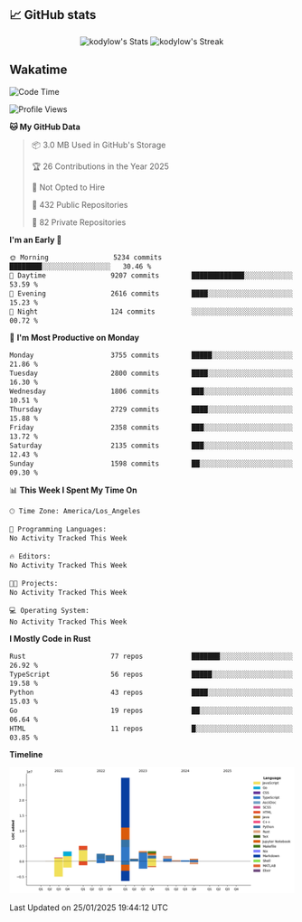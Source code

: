 ## 📈 GitHub stats
<!--START_SECTION:github-->
<div class="badges-githubstats">
  <p align="center">
    <img src="https://github-readme-stats.vercel.app/api?username=kodylow&theme=tokyonight&show_icons=true&hide_border=true&count_private=true" alt="kodylow's Stats" height="165">
    <img src="https://github-readme-streak-stats.herokuapp.com/?user=kodylow&theme=tokyonight&hide_border=true" alt="kodylow's Streak" height="165">
  </p>
</div>
<!--END_SECTION:github-->

## Wakatime 
<!--START_SECTION:waka-->
![Code Time](http://img.shields.io/badge/Code%20Time-1%2C292%20hrs%2052%20mins-blue)

![Profile Views](http://img.shields.io/badge/Profile%20Views-1-blue)

**🐱 My GitHub Data** 

> 📦 3.0 MB Used in GitHub's Storage 
 > 
> 🏆 26 Contributions in the Year 2025
 > 
> 🚫 Not Opted to Hire
 > 
> 📜 432 Public Repositories 
 > 
> 🔑 82 Private Repositories 
 > 
**I'm an Early 🐤** 

```text
🌞 Morning                5234 commits        ████████░░░░░░░░░░░░░░░░░   30.46 % 
🌆 Daytime                9207 commits        █████████████░░░░░░░░░░░░   53.59 % 
🌃 Evening                2616 commits        ████░░░░░░░░░░░░░░░░░░░░░   15.23 % 
🌙 Night                  124 commits         ░░░░░░░░░░░░░░░░░░░░░░░░░   00.72 % 
```
📅 **I'm Most Productive on Monday** 

```text
Monday                   3755 commits        █████░░░░░░░░░░░░░░░░░░░░   21.86 % 
Tuesday                  2800 commits        ████░░░░░░░░░░░░░░░░░░░░░   16.30 % 
Wednesday                1806 commits        ███░░░░░░░░░░░░░░░░░░░░░░   10.51 % 
Thursday                 2729 commits        ████░░░░░░░░░░░░░░░░░░░░░   15.88 % 
Friday                   2358 commits        ███░░░░░░░░░░░░░░░░░░░░░░   13.72 % 
Saturday                 2135 commits        ███░░░░░░░░░░░░░░░░░░░░░░   12.43 % 
Sunday                   1598 commits        ██░░░░░░░░░░░░░░░░░░░░░░░   09.30 % 
```


📊 **This Week I Spent My Time On** 

```text
🕑︎ Time Zone: America/Los_Angeles

💬 Programming Languages: 
No Activity Tracked This Week

🔥 Editors: 
No Activity Tracked This Week

🐱‍💻 Projects: 
No Activity Tracked This Week

💻 Operating System: 
No Activity Tracked This Week
```

**I Mostly Code in Rust** 

```text
Rust                     77 repos            ███████░░░░░░░░░░░░░░░░░░   26.92 % 
TypeScript               56 repos            █████░░░░░░░░░░░░░░░░░░░░   19.58 % 
Python                   43 repos            ████░░░░░░░░░░░░░░░░░░░░░   15.03 % 
Go                       19 repos            ██░░░░░░░░░░░░░░░░░░░░░░░   06.64 % 
HTML                     11 repos            █░░░░░░░░░░░░░░░░░░░░░░░░   03.85 % 
```



**Timeline**

![Lines of Code chart](https://raw.githubusercontent.com/Kodylow/Kodylow/master/assets/bar_graph.png)


 Last Updated on 25/01/2025 19:44:12 UTC
<!--END_SECTION:waka-->
